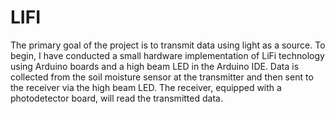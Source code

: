 # LIFI
The primary goal of the project is to transmit data using light as a source. To begin, I have conducted a small hardware implementation of LiFi technology using Arduino boards and a high beam LED in the Arduino IDE. Data is collected from the soil moisture sensor at the transmitter and then sent to the receiver via the high beam LED. The receiver, equipped with a photodetector board, will read the transmitted data.
